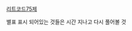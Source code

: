 [리트코드75제](https://www.teamblind.com/post/New-Year-Gift---Curated-List-of-Top-75-LeetCode-Questions-to-Save-Your-Time-OaM1orEU)

별표 표시 되어있는 것들은 시간 지나고 다시 풀어볼 것 
